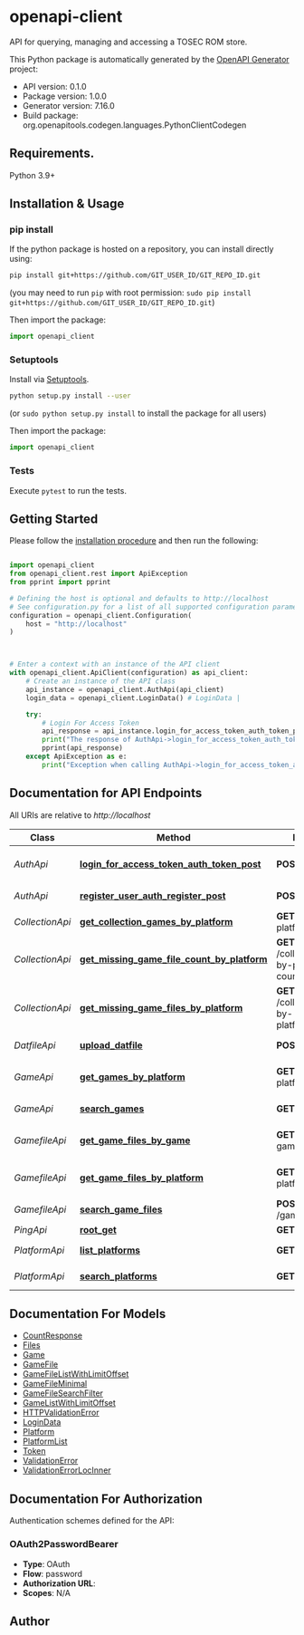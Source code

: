 # openapi-client
API for querying, managing and accessing a TOSEC ROM store.

This Python package is automatically generated by the [OpenAPI Generator](https://openapi-generator.tech) project:

- API version: 0.1.0
- Package version: 1.0.0
- Generator version: 7.16.0
- Build package: org.openapitools.codegen.languages.PythonClientCodegen

## Requirements.

Python 3.9+

## Installation & Usage
### pip install

If the python package is hosted on a repository, you can install directly using:

```sh
pip install git+https://github.com/GIT_USER_ID/GIT_REPO_ID.git
```
(you may need to run `pip` with root permission: `sudo pip install git+https://github.com/GIT_USER_ID/GIT_REPO_ID.git`)

Then import the package:
```python
import openapi_client
```

### Setuptools

Install via [Setuptools](http://pypi.python.org/pypi/setuptools).

```sh
python setup.py install --user
```
(or `sudo python setup.py install` to install the package for all users)

Then import the package:
```python
import openapi_client
```

### Tests

Execute `pytest` to run the tests.

## Getting Started

Please follow the [installation procedure](#installation--usage) and then run the following:

```python

import openapi_client
from openapi_client.rest import ApiException
from pprint import pprint

# Defining the host is optional and defaults to http://localhost
# See configuration.py for a list of all supported configuration parameters.
configuration = openapi_client.Configuration(
    host = "http://localhost"
)



# Enter a context with an instance of the API client
with openapi_client.ApiClient(configuration) as api_client:
    # Create an instance of the API class
    api_instance = openapi_client.AuthApi(api_client)
    login_data = openapi_client.LoginData() # LoginData | 

    try:
        # Login For Access Token
        api_response = api_instance.login_for_access_token_auth_token_post(login_data)
        print("The response of AuthApi->login_for_access_token_auth_token_post:\n")
        pprint(api_response)
    except ApiException as e:
        print("Exception when calling AuthApi->login_for_access_token_auth_token_post: %s\n" % e)

```

## Documentation for API Endpoints

All URIs are relative to *http://localhost*

Class | Method | HTTP request | Description
------------ | ------------- | ------------- | -------------
*AuthApi* | [**login_for_access_token_auth_token_post**](docs/AuthApi.md#login_for_access_token_auth_token_post) | **POST** /auth/token | Login For Access Token
*AuthApi* | [**register_user_auth_register_post**](docs/AuthApi.md#register_user_auth_register_post) | **POST** /auth/register | Register User
*CollectionApi* | [**get_collection_games_by_platform**](docs/CollectionApi.md#get_collection_games_by_platform) | **GET** /collection/by-platform/{platform_id} | Games By Platform
*CollectionApi* | [**get_missing_game_file_count_by_platform**](docs/CollectionApi.md#get_missing_game_file_count_by_platform) | **GET** /collection/missing-by-platform-count/{platform_id} | Missing Files By Platform Count
*CollectionApi* | [**get_missing_game_files_by_platform**](docs/CollectionApi.md#get_missing_game_files_by_platform) | **GET** /collection/missing-by-platform/{platform_id} | Missing Files By Platform
*DatfileApi* | [**upload_datfile**](docs/DatfileApi.md#upload_datfile) | **POST** /datfile/upload/ | Upload Datfile
*GameApi* | [**get_games_by_platform**](docs/GameApi.md#get_games_by_platform) | **GET** /game/by-platform/{platform_id} | Read Games By Platform
*GameApi* | [**search_games**](docs/GameApi.md#search_games) | **GET** /game/search | Search Games
*GamefileApi* | [**get_game_files_by_game**](docs/GamefileApi.md#get_game_files_by_game) | **GET** /gamefile/by-game/{game_id} | Read Game Files By Game
*GamefileApi* | [**get_game_files_by_platform**](docs/GamefileApi.md#get_game_files_by_platform) | **GET** /gamefile/by-platform/{platform_id} | Read Game Files By Platform
*GamefileApi* | [**search_game_files**](docs/GamefileApi.md#search_game_files) | **POST** /gamefile/search | Search Game Files
*PingApi* | [**root_get**](docs/PingApi.md#root_get) | **GET** / | Root
*PlatformApi* | [**list_platforms**](docs/PlatformApi.md#list_platforms) | **GET** /platform/ | Read Platforms
*PlatformApi* | [**search_platforms**](docs/PlatformApi.md#search_platforms) | **GET** /platform/search | Search Platforms


## Documentation For Models

 - [CountResponse](docs/CountResponse.md)
 - [Files](docs/Files.md)
 - [Game](docs/Game.md)
 - [GameFile](docs/GameFile.md)
 - [GameFileListWithLimitOffset](docs/GameFileListWithLimitOffset.md)
 - [GameFileMinimal](docs/GameFileMinimal.md)
 - [GameFileSearchFilter](docs/GameFileSearchFilter.md)
 - [GameListWithLimitOffset](docs/GameListWithLimitOffset.md)
 - [HTTPValidationError](docs/HTTPValidationError.md)
 - [LoginData](docs/LoginData.md)
 - [Platform](docs/Platform.md)
 - [PlatformList](docs/PlatformList.md)
 - [Token](docs/Token.md)
 - [ValidationError](docs/ValidationError.md)
 - [ValidationErrorLocInner](docs/ValidationErrorLocInner.md)


<a id="documentation-for-authorization"></a>
## Documentation For Authorization


Authentication schemes defined for the API:
<a id="OAuth2PasswordBearer"></a>
### OAuth2PasswordBearer

- **Type**: OAuth
- **Flow**: password
- **Authorization URL**: 
- **Scopes**: N/A


## Author





